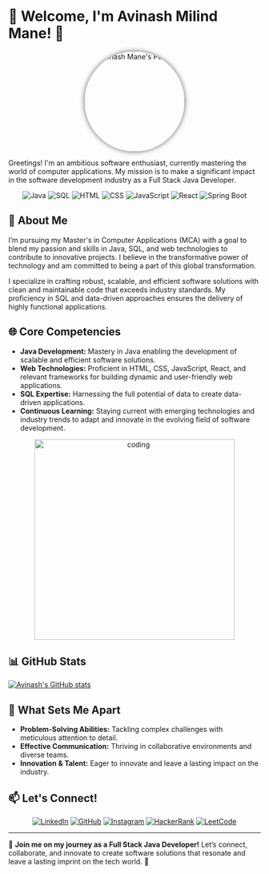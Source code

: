 # 🌟 Welcome, I'm Avinash Milind Mane! 🌟

<div align="center">
  <img src="https://drive.google.com/uc?export=view&id=1s219Ul_DtbNiTOYmJEHkE4p9wa7nNyOP" width="200" alt="Avinash Mane's Portrait" style="border-radius: 50%; box-shadow: 0px 0px 10px 1px rgba(0, 0, 0, 0.5);">
</div>

Greetings! I'm an ambitious software enthusiast, currently mastering the world of computer applications. My mission is to make a significant impact in the software development industry as a Full Stack Java Developer.

<div align="center">
  
![Java](https://img.shields.io/badge/Java-%23ED8B00.svg?&style=for-the-badge&logo=java&logoColor=white) 
![SQL](https://img.shields.io/badge/SQL-%2300f.svg?&style=for-the-badge&logo=sql&logoColor=white) 
![HTML](https://img.shields.io/badge/HTML-%23E34F26.svg?&style=for-the-badge&logo=html5&logoColor=white) 
![CSS](https://img.shields.io/badge/CSS-%231572B6.svg?&style=for-the-badge&logo=css3&logoColor=white) 
![JavaScript](https://img.shields.io/badge/JavaScript-%23F7DF1E.svg?&style=for-the-badge&logo=javascript&logoColor=black)
![React](https://img.shields.io/badge/React-%2361DAFB.svg?&style=for-the-badge&logo=react&logoColor=white)
![Spring Boot](https://img.shields.io/badge/Spring_Boot-%236DB33F.svg?&style=for-the-badge&logo=spring-boot)

</div>

## 🚀 About Me

I’m pursuing my Master's in Computer Applications (MCA) with a goal to blend my passion and skills in Java, SQL, and web technologies to contribute to innovative projects. I believe in the transformative power of technology and am committed to being a part of this global transformation.

I specialize in crafting robust, scalable, and efficient software solutions with clean and maintainable code that exceeds industry standards. My proficiency in SQL and data-driven approaches ensures the delivery of highly functional applications.

## 🌐 Core Competencies

- **Java Development:** Mastery in Java enabling the development of scalable and efficient software solutions.
- **Web Technologies:** Proficient in HTML, CSS, JavaScript, React, and relevant frameworks for building dynamic and user-friendly web applications.
- **SQL Expertise:** Harnessing the full potential of data to create data-driven applications.
- **Continuous Learning:** Staying current with emerging technologies and industry trends to adapt and innovate in the evolving field of software development.

 <p align="center">
  <img width="400" src="https://www.bing.com/th/id/OGC.03a4a5f034bf0bafa661fd8a8aabedc8?pid=1.7&rurl=https%3a%2f%2fmedia4.giphy.com%2fmedia%2fqgQUggAC3Pfv687qPC%2fgiphy.gif&ehk=8n99EYz55CMT7Ceoj1W7rwPlAKpXagjyDo4K30Lm%2faM%3d" alt="coding">
</p>

## 📊 GitHub Stats

[![Avinash's GitHub stats](https://github-readme-stats.vercel.app/api?username=AVINASHMANE10&show_icons=true&theme=radical)](https://github.com/AVINASHMANE10/github-readme-stats)
 
## 🌱 What Sets Me Apart

- **Problem-Solving Abilities:** Tackling complex challenges with meticulous attention to detail.
- **Effective Communication:** Thriving in collaborative environments and diverse teams.
- **Innovation & Talent:** Eager to innovate and leave a lasting impact on the industry.

<!-- ## 🌟 Projects

### [Your Project Name](Your_Project_Link)
- **Description:** Brief description of the project.
- **Technologies Used:** Java, SQL, HTML, CSS, JavaScript, React, Spring Boot.

### [Your Project Name](Your_Project_Link)
- **Description:** Brief description of the project.
- **Technologies Used:** Java, SQL, HTML, CSS, JavaScript, React, Spring Boot. -->

## 📫 Let's Connect!
<div align="center">
  
[![LinkedIn](https://img.shields.io/badge/LinkedIn-%230077B5.svg?&style=for-the-badge&logo=linkedin&logoColor=white)](https://www.linkedin.com/in/avinash-mane-developer10)
[![GitHub](https://img.shields.io/badge/GitHub-%23121011.svg?&style=for-the-badge&logo=github&logoColor=white)](https://github.com/AVINASHMANE10)
[![Instagram](https://img.shields.io/badge/Instagram-%23E4405F.svg?&style=for-the-badge&logo=instagram&logoColor=white)](https://www.instagram.com/your_instagram/)
[![HackerRank](https://img.shields.io/badge/HackerRank-%2300EA64.svg?&style=for-the-badge&logo=hackerrank&logoColor=white)](https://www.hackerrank.com/your_hackerrank)
[![LeetCode](https://img.shields.io/badge/LeetCode-%23FFA116.svg?&style=for-the-badge&logo=leetcode&logoColor=white)](https://leetcode.com/your_leetcode/)

</div>
<div align="center">

</div>

---

🔗 **Join me on my journey as a Full Stack Java Developer!** Let’s connect, collaborate, and innovate to create software solutions that resonate and leave a lasting imprint on the tech world. 🚀
